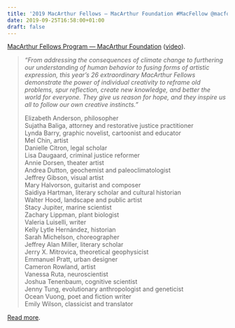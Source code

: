 ```yaml
---
title: '2019 MacArthur Fellows – MacArthur Foundation #MacFellow @macfound'
date: 2019-09-25T16:58:00+01:00
draft: false
---
```


[MacArthur Fellows Program — MacArthur Foundation](https://www.macfound.org/programs/fellows/) ([video](https://youtu.be/9vXYVQdldKo)).

> _“From addressing the consequences of climate change to furthering our understanding of human behavior to fusing forms of artistic expression, this year’s 26 extraordinary MacArthur Fellows demonstrate the power of individual creativity to reframe old problems, spur reflection, create new knowledge, and better the world for everyone. They give us reason for hope, and they inspire us all to follow our own creative instincts.”_
> 
> Elizabeth Anderson, philosopher  
> Sujatha Baliga, attorney and restorative justice practitioner  
> Lynda Barry, graphic novelist, cartoonist and educator  
> Mel Chin, artist  
> Danielle Citron, legal scholar  
> Lisa Daugaard, criminal justice reformer  
> Annie Dorsen, theater artist  
> Andrea Dutton, geochemist and paleoclimatologist  
> Jeffrey Gibson, visual artist  
> Mary Halvorson, guitarist and composer  
> Saidiya Hartman, literary scholar and cultural historian  
> Walter Hood, landscape and public artist  
> Stacy Jupiter, marine scientist  
> Zachary Lippman, plant biologist  
> Valeria Luiselli, writer  
> Kelly Lytle Hernández, historian  
> Sarah Michelson, choreographer  
> Jeffrey Alan Miller, literary scholar  
> Jerry X. Mitrovica, theoretical geophysicist  
> Emmanuel Pratt, urban designer  
> Cameron Rowland, artist  
> Vanessa Ruta, neuroscientist  
> Joshua Tenenbaum, cognitive scientist  
> Jenny Tung, evolutionary anthropologist and geneticist  
> Ocean Vuong, poet and fiction writer  
> Emily Wilson, classicist and translator

[Read more](https://www.macfound.org/programs/fellows/).